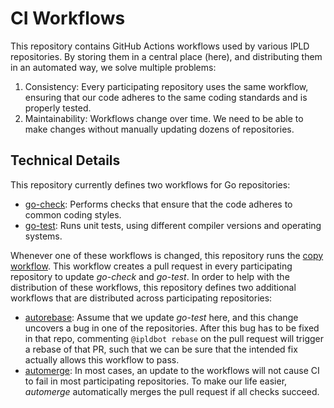 # CI Workflows

This repository contains GitHub Actions workflows used by various IPLD repositories.
By storing them in a central place (here), and distributing them in an automated way, we solve multiple problems:
1. Consistency: Every participating repository uses the same workflow, ensuring that our code adheres to the same coding standards and is properly tested.
2. Maintainability: Workflows change over time. We need to be able to make changes without manually updating dozens of repositories.

## Technical Details

This repository currently defines two workflows for Go repositories:
* [go-check](https://github.com/ipld/.github/blob/master/workflow-templates/go-check.yml): Performs checks that ensure that the code adheres to common coding styles.
* [go-test](https://github.com/ipld/.github/blob/master/workflow-templates/go-test.yml): Runs unit tests, using different compiler versions and operating systems.

Whenever one of these workflows is changed, this repository runs the [copy workflow](https://github.com/ipld/.github/blob/master/.github/workflows/copy-workflow.yml). This workflow creates a pull request in every participating repository to update *go-check* and *go-test*.
In order to help with the distribution of these workflows, this repository defines two additional workflows that are distributed across participating repositories:
* [autorebase](https://github.com/ipld/.github/blob/master/workflow-templates/autorebase.yml): Assume that we update *go-test* here, and this change uncovers a bug in one of the repositories. After this bug has to be fixed in that repo, commenting `@ipldbot rebase` on the pull request will trigger a rebase of that PR, such that we can be sure that the intended fix actually allows this workflow to pass.
* [automerge](https://github.com/ipld/.github/blob/master/workflow-templates/automerge.yml): In most cases, an update to the workflows will not cause CI to fail in most participating repositories. To make our life easier, *automerge* automatically merges the pull request if all checks succeed.
